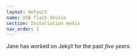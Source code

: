 ```yaml
---
layout: default
name: USB flash device
section: Installation media
nav_order: 1
---
```


Jane has worked on Jekyll for the past *five years*.
